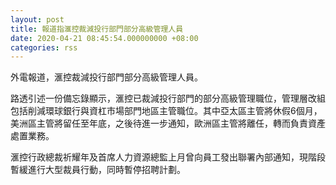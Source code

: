 ```yaml
---
layout: post
title: 報道指滙控裁減投行部門部分高級管理人員
date: 2020-04-21 08:45:54.000000000 +08:00
categories: rss
---
```


外電報道，滙控裁減投行部門部分高級管理人員。

路透引述一份備忘錄顯示，滙控已裁減投行部門的部分高級管理職位，管理層改組包括削減環球銀行與資杠市場部門地區主管職位。其中亞太區主管將休假6個月，美洲區主管將留任至年底，之後待進一步通知，歐洲區主管將離任，轉而負責資產處置業務。

滙控行政總裁祈耀年及首席人力資源總監上月曾向員工發出聯署內部通知，現階段暫緩進行大型裁員行動，同時暫停招聘計劃。
